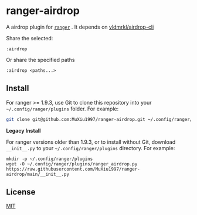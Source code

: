# ranger-airdrop
A airdrop plugin for [`ranger`](https://github.com/ranger/ranger) . It depends on [vldmrkl/airdrop-cli](https://github.com/vldmrkl/airdrop-cli)


Share the selected:

```
:airdrop
```

Or share the specified paths

```
:airdrop <paths...>
```


## Install

For ranger >= 1.9.3, use Git to clone this repository into your `~/.config/ranger/plugins` folder. For example:

```sh
git clone git@github.com:MuXiu1997/ranger-airdrop.git ~/.config/ranger/plugins/ranger_airdrop
```

**Legacy Install**

For ranger versions older than 1.9.3, or to install without Git, download `__init__.py` to your `~/.config/ranger/plugins` directory. For example:

```shell
mkdir -p ~/.config/ranger/plugins
wget -O ~/.config/ranger/plugins/ranger_airdrop.py https://raw.githubusercontent.com/MuXiu1997/ranger-airdrop/main/__init__.py
```


## License

[MIT](LICENSE)

